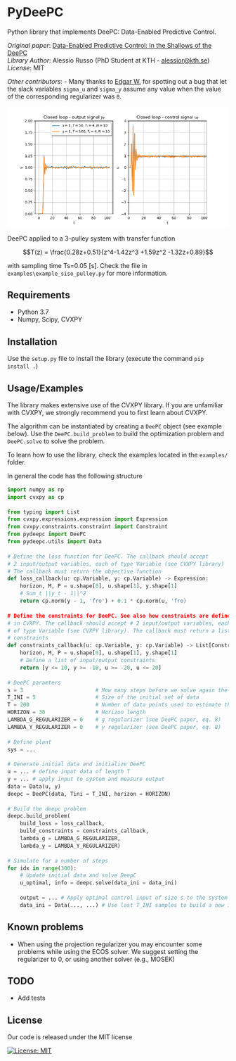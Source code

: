 # PyDeePC

Python library that implements DeePC: Data-Enabled Predictive Control.

_Original paper_: [Data-Enabled Predictive Control: In the Shallows of the DeePC](https://arxiv.org/pdf/1811.05890.pdf)\
_Library Author_: Alessio Russo (PhD Student at KTH - alessior@kth.se)\
_License_: MIT

_Other contributors_:
    - Many thanks to [Edgar W.](https://github.com/techniccontroller) for spotting out a bug that
      let the slack variables  `sigma_u` and `sigma_y` assume any value when the value of the 
      corresponding regularizer was `0`.

![Closed loop results](examples/images/example_siso_pulley.png "Pulley system")

DeePC applied to a 3-pulley system with transfer function 
```math
T(z) = \frac{0.28z+0.51}{z^4-1.42z^3 +1.59z^2 -1.32z+0.89}
```
with sampling time Ts=0.05 [s]. Check the file in `examples\example_siso_pulley.py` for more information.

## Requirements

- Python 3.7
- Numpy, Scipy, CVXPY

## Installation

Use the `setup.py` file to install the library (execute the command `pip install .`)

## Usage/Examples

The library makes extensive use of the CVXPY library. If you are unfamiliar with CVXPY, we strongly
recommend you to first learn about CVXPY.

The algorithm can be instantiated by creating a `DeePC` object (see example below). Use
the `DeePC.build_problem` to build the optimization problem and `DeePC.solve` to solve the problem.

To learn how to use the library, check the examples located in the `examples/` folder.

In general the code has the following structure

```python
import numpy as np
import cvxpy as cp

from typing import List
from cvxpy.expressions.expression import Expression
from cvxpy.constraints.constraint import Constraint
from pydeepc import DeePC
from pydeepc.utils import Data

# Define the loss function for DeePC. The callback should accept
# 2 input/output variables, each of type Variable (see CVXPY library)
# The callback must return the objective function
def loss_callback(u: cp.Variable, y: cp.Variable) -> Expression:
    horizon, M, P = u.shape[0], u.shape[1], y.shape[1]
    # Sum_t ||y_t - 1||^2
    return cp.norm(y - 1, 'fro') + 0.1 * cp.norm(u, 'fro)

# Define the constraints for DeePC. See also how constraints are defined
# in CVXPY. The callback should accept # 2 input/output variables, each
# of type Variable (see CVXPY library). The callback must return a list of
# constraints
def constraints_callback(u: cp.Variable, y: cp.Variable) -> List[Constraint]:
    horizon, M, P = u.shape[0], u.shape[1], y.shape[1]
    # Define a list of input/output constraints
    return [y <= 10, y >= -10, u >= -20, u <= 20]

# DeePC paramters
s = 3                       # How many steps before we solve again the DeePC problem
T_INI = 5                   # Size of the initial set of data
T = 200                     # Number of data points used to estimate the system
HORIZON = 30                # Horizon length
LAMBDA_G_REGULARIZER = 0    # g regularizer (see DeePC paper, eq. 8)
LAMBDA_Y_REGULARIZER = 0    # y regularizer (see DeePC paper, eq. 8)

# Define plant
sys = ...

# Generate initial data and initialize DeePC
u = ... # define input data of length T
y = ... # apply input to system and measure output
data = Data(u, y)
deepc = DeePC(data, Tini = T_INI, horizon = HORIZON)

# Build the deepc problem
deepc.build_problem(
    build_loss = loss_callback,
    build_constraints = constraints_callback,
    lambda_g = LAMBDA_G_REGULARIZER,
    lambda_y = LAMBDA_Y_REGULARIZER)

# Simulate for a number of steps
for idx in range(300):
    # Update initial data and solve DeepC
    u_optimal, info = deepc.solve(data_ini = data_ini)

    output = ... # Apply optimal control input of size s to the system and measure output
    data_ini = Data(..., ...) # Use last T_INI samples to build a new initial condition
```

## Known problems

- When using the projection regularizer you may encounter some problems while using the ECOS solver. We suggest setting the regularizer to 0, or using another solver (e.g., MOSEK)

## TODO

- Add tests

## License

Our code is released under the MIT license

[![License: MIT](https://img.shields.io/badge/License-MIT-yellow.svg)](https://opensource.org/licenses/MIT)
